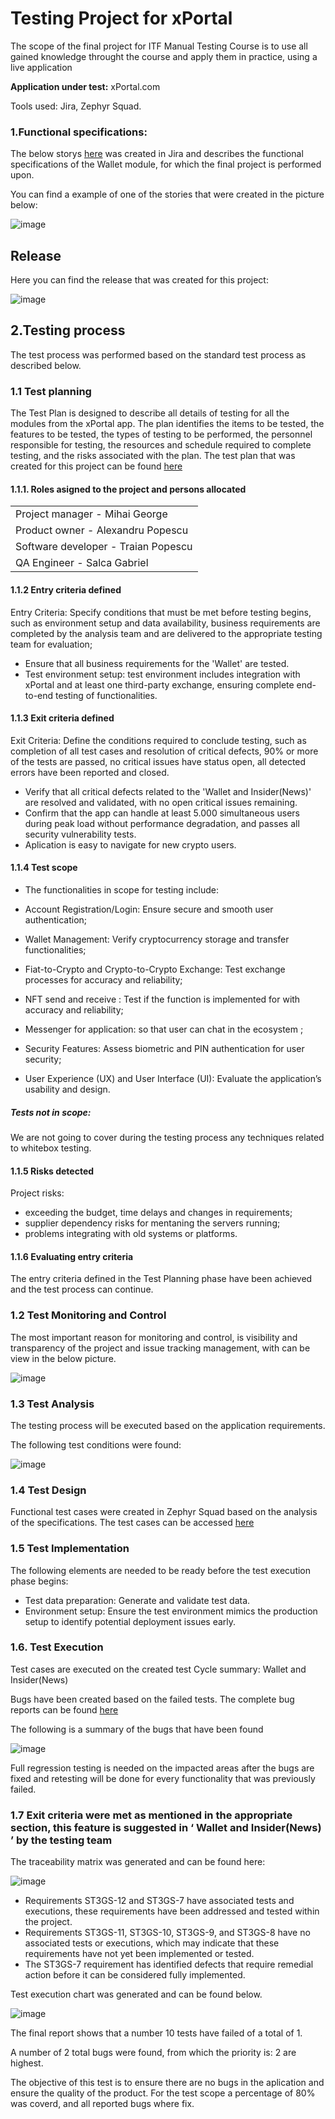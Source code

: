 # Testing Project for xPortal
The scope of the final project for ITF Manual Testing Course is to use all gained knowledge throught the course and apply them in practice, using a live application

**Application under test:** xPortal.com

Tools used: Jira, Zephyr Squad.

### 1.Functional specifications:
The below storys [here](https://github.com/Gabi-git-email/ITF-ST3_Gabi/blob/main/Jira_stories.doc) was created in Jira and describes the functional specifications of the Wallet module, for which the final project is performed upon.

You can find a example of one of the stories that were created in the picture below:

![image](https://github.com/Gabi-git-email/ITF-ST3_Gabi/assets/174444760/51fbc529-57d2-477f-8f9d-1c46d1dda648)


## Release

Here you can find the release that was created for this project:

![image](https://github.com/user-attachments/assets/e48ba544-d3a7-429f-bedb-bdb2441b6422)


## 2.Testing process
The test process was performed based on the standard test process as described below.

### 1.1 Test planning
The Test Plan is designed to describe all details of testing for all the modules from the xPortal app.
The plan identifies the items to be tested, the features to be tested, the types of testing to be performed, the personnel responsible for testing, the resources and schedule required to complete testing, and the risks associated with the plan.
The test plan that was created for this project can be found [here](https://github.com/Gabi-git-email/ITF-ST3_Gabi/blob/main/Jira_TestPlan.doc)

#### 1.1.1. Roles asigned to the project and persons allocated
<table>
<tr><td>Project manager - Mihai George </td></tr> 
<tr><td>Product owner   - Alexandru Popescu </td></tr>
<tr><td>Software developer - Traian Popescu </td></tr>
<tr><td>QA Engineer - Salca Gabriel</td></tr>
</table>

#### 1.1.2 Entry criteria defined
Entry Criteria: Specify conditions that must be met before testing begins, such as environment setup and data availability, business requirements are completed by the analysis team and are delivered to the appropriate testing team for evaluation;
- Ensure that all business requirements for the 'Wallet' are tested.
- Test environment setup: test environment includes integration with xPortal and at least one third-party exchange, ensuring complete end-to-end testing of functionalities.

#### 1.1.3 Exit criteria defined
Exit Criteria: Define the conditions required to conclude testing, such as completion of all test cases and resolution of critical defects, 90%  or more of the tests are passed, no critical issues have status open, all detected errors have been reported and closed.

- Verify that all critical defects related to the 'Wallet and Insider(News)' are resolved and validated, with no open critical issues remaining.
- Confirm that the app can handle at least 5.000 simultaneous users during peak load without performance degradation, and passes all security vulnerability tests.
- Aplication is easy to navigate for new crypto users.

#### 1.1.4 Test scope
- The functionalities in scope for testing include:

- Account Registration/Login: Ensure secure and smooth user authentication;

- Wallet Management: Verify cryptocurrency storage and transfer 
functionalities;

- Fiat-to-Crypto and Crypto-to-Crypto Exchange: Test exchange processes for accuracy and reliability;

- NFT send and receive : Test if the function is implemented for with accuracy and reliability;

- Messenger for application: so that user can chat in the ecosystem ;

- Security Features: Assess biometric and PIN authentication for user security;

- User Experience (UX) and User Interface (UI): Evaluate the application’s usability and design.


##### Tests not in scope:

We are not going to cover during the testing process any techniques related to whitebox testing.

#### 1.1.5 Risks detected
Project risks:
- exceeding the budget, time delays and changes in requirements;
- supplier dependency risks for mentaning the servers running;
- problems integrating with old systems or platforms.

#### 1.1.6 Evaluating entry criteria
The entry criteria defined in the Test Planning phase have been achieved and the test process can continue.

### 1.2 Test Monitoring and Control
The most important reason for monitoring and control, is visibility and transparency of the project and issue tracking management, with can be view in the below picture.

![image](https://github.com/user-attachments/assets/3d65e39c-294c-483c-a2c6-476699f60a10)


### 1.3 Test Analysis
The testing process will be executed based on the application requirements. 

The following test conditions were found:

![image](https://github.com/user-attachments/assets/dec1a285-8a85-4bae-8bce-6597d4d7116f)


### 1.4 Test Design
Functional test cases were created in Zephyr Squad based on the analysis of the specifications. The test cases can be accessed [here](https://github.com/Gabi-git-email/ITF-ST3_Gabi/blob/main/Jira_stories.doc)

### 1.5 Test Implementation
The following elements are needed to be ready before the test execution phase begins:

- Test data preparation: Generate and validate test data.
- Environment setup: Ensure the test environment mimics the production setup to identify potential deployment issues early.


### 1.6. Test Execution
Test cases are executed on the created test Cycle summary: Wallet and Insider(News)

Bugs have been created based on the failed tests. The complete bug reports can be found [here](https://github.com/Gabi-git-email/ITF-ST3_Gabi/blob/main/Jira_Bugs.doc)

The following is a summary of the bugs that have been found 

![image](https://github.com/user-attachments/assets/b36d5abb-a288-4197-a2f1-0b5a5d33c0a4)

Full regression testing is needed on the impacted areas after the bugs are fixed and retesting will be done for every functionality that was previously failed.

### 1.7 Exit criteria were met as mentioned in the appropriate section, this feature is suggested in ‘ Wallet and Insider(News) ’ by the testing team

The traceability matrix was generated and can be found here: 

![image](https://github.com/user-attachments/assets/d50f332e-21e4-4040-beb1-269f40b808da)


- Requirements ST3GS-12 and ST3GS-7 have associated tests and executions, these requirements have been addressed and tested within the project.
- Requirements ST3GS-11, ST3GS-10, ST3GS-9, and ST3GS-8 have no associated tests or executions, which may indicate that these requirements have not yet been implemented or tested.
- The ST3GS-7 requirement has identified defects that require remedial action before it can be considered fully implemented.

Test execution chart was generated and can be found below.

![image](https://github.com/user-attachments/assets/fd7c6c10-23c4-4597-9d7a-b4034e0cc802)

The final report shows that a number 10 tests have failed of a total of 1.

A number of 2 total bugs were found, from which the priority is: 2 are highest.

The objective of this test is to ensure there are no bugs in the aplication and ensure the quality of the product. For the test scope a percentage of 80% was coverd, and all reported bugs where fix.
